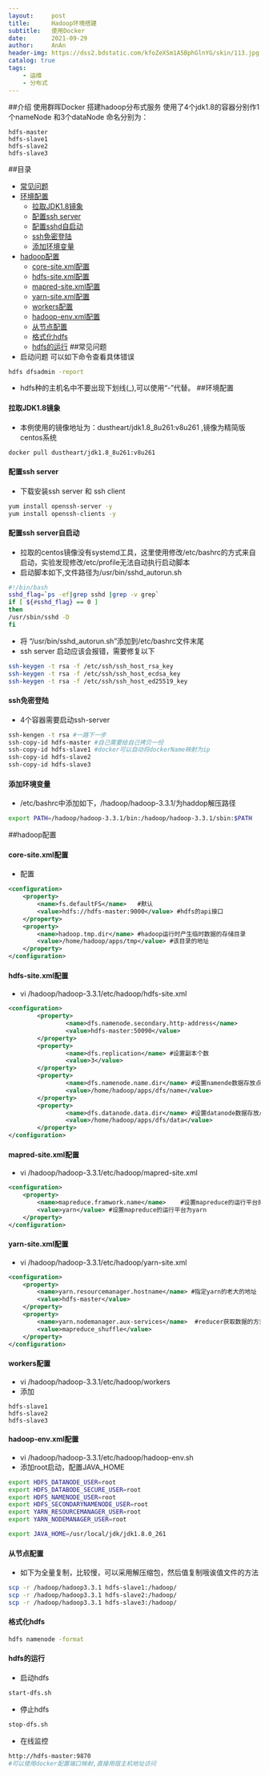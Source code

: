 ```yaml
---
layout:     post
title:      Hadoop环境搭建
subtitle:   使用Docker
date:       2021-09-29
author:     AnAn
header-img: https://dss2.bdstatic.com/kfoZeXSm1A5BphGlnYG/skin/113.jpg
catalog: true
tags:
    - 运维
    - 分布式
---
```

##介绍
使用群晖Docker 搭建hadoop分布式服务
使用了4个jdk1.8的容器分别作1个nameNode 和3个dataNode
命名分别为：
```text
hdfs-master
hdfs-slave1
hdfs-slave2
hdfs-slave3
```
##目录
- [常见问题](#id000)
- [环境配置](#id001)
  - [拉取JDK1.8镜象](#id001)
  - [配置ssh server](#id002)
  - [配置sshd自启动](#id003)
  - [ssh免密登陆](#id004)
  - [添加环境变量](#id005)
- [hadoop配置](#id006)
  - [core-site.xml配置](#id006)
  - [hdfs-site.xml配置](#id007)
  - [mapred-site.xml配置](#id008)
  - [yarn-site.xml配置](#id009)
  - [workers配置](#id010)
  - [hadoop-env.xml配置](#id011)
  - [从节点配置](#id015)
  - [格式化hdfs](#id014)
  - [hdfs的运行](#id013)
<a name="id000"></a>
##常见问题
- 启动问题 可以如下命令查看具体错误
```sh
hdfs dfsadmin -report
```   
- hdfs种的主机名中不要出现下划线(_),可以使用“-”代替。
<a name="id001"></a>
##环境配置

#### 拉取JDK1.8镜象
- 本例使用的镜像地址为：dustheart/jdk1.8_8u261:v8u261 ,镜像为精简版centos系统
```sh
docker pull dustheart/jdk1.8_8u261:v8u261
```
<a name="id002"></a>
#### 配置ssh server
- 下载安装ssh server 和 ssh client
```sh
yum install openssh-server -y
yum install openssh-clients -y
```
<a name="id003"></a>
#### 配置ssh server自启动
- 拉取的centos镜像没有systemd工具，这里使用修改/etc/bashrc的方式来自启动，实验发现修改/etc/profile无法自动执行启动脚本
- 启动脚本如下,文件路径为/usr/bin/sshd_autorun.sh
```sh
#!/bin/bash
sshd_flag=`ps -ef|grep sshd |grep -v grep`
if [ ${#sshd_flag} == 0 ]
then
/usr/sbin/sshd -D
fi
```
- 将 “/usr/bin/sshd_autorun.sh”添加到/etc/bashrc文件末尾
- ssh server 启动应该会报错，需要修复以下
```sh
ssh-keygen -t rsa -f /etc/ssh/ssh_host_rsa_key
ssh-keygen -t rsa -f /etc/ssh/ssh_host_ecdsa_key
ssh-keygen -t rsa -f /etc/ssh/ssh_host_ed25519_key
```
<a name="id004"></a>
#### ssh免密登陆
- 4个容器需要启动ssh-server
```sh
ssh-kengen -t rsa #一路下一步
ssh-copy-id hdfs-master #自己需要给自己拷贝一份
ssh-copy-id hdfs-slave1 #docker可以自动将dockerName映射为ip
ssh-copy-id hdfs-slave2
ssh-copy-id hdfs-slave3
```
<a name="id004"></a>
#### 添加环境变量
- /etc/bashrc中添加如下，/hadoop/hadoop-3.3.1/为haddop解压路径
```sh
export PATH=/hadoop/hadoop-3.3.1/bin:/hadoop/hadoop-3.3.1/sbin:$PATH
```
##hadoop配置

<a name="id006"></a>
#### core-site.xml配置
- 配置
```xml
<configuration>
    <property>
        <name>fs.defaultFS</name>   #默认
        <value>hdfs://hdfs-master:9000</value> #hdfs的api接口
    </property>
    <property>
        <name>hadoop.tmp.dir</name> #hadoop运行时产生临时数据的存储目录
        <value>/home/hadoop/apps/tmp</value> #该目录的地址
    </property>
</configuration>
```
#### hdfs-site.xml配置
<a name="id007"></a>
- vi /hadoop/hadoop-3.3.1/etc/hadoop/hdfs-site.xml
```xml
<configuration>
        <property>
                <name>dfs.namenode.secondary.http-address</name>
                <value>hdfs-master:50090</value>
        </property>
        <property>
                <name>dfs.replication</name> #设置副本个数
                <value>3</value>
        </property>
        <property>
                <name>dfs.namenode.name.dir</name> #设置namende数据存放点
                <value>/home/hadoop/apps/dfs/name</value>
        </property>
        <property>
                <name>dfs.datanode.data.dir</name> #设置datanode数据存放点
                <value>/home/hadoop/apps/dfs/data</value>
        </property>
</configuration>
```
<a name="id008"></a>
#### mapred-site.xml配置
- vi /hadoop/hadoop-3.3.1/etc/hadoop/mapred-site.xml
```xml
<configuration>
    <property>
        <name>mapreduce.framwork.name</name>    #设置mapreduce的运行平台的名称
        <value>yarn</value> #设置mapreduce的运行平台为yarn
    </property>
</configuration>
```
<a name="id009"></a>
#### yarn-site.xml配置
- vi /hadoop/hadoop-3.3.1/etc/hadoop/yarn-site.xml
```xml
<configuration>
    <property>
        <name>yarn.resourcemanager.hostname</name> #指定yarn的老大的地址
        <value>hdfs-master</value>
    </property>
    <property>
        <name>yarn.nodemanager.aux-services</name>  #reducer获取数据的方式
        <value>mapreduce_shuffle</value> 
    </property>
</configuration>
```
<a name="id010"></a>
#### workers配置
- vi /hadoop/hadoop-3.3.1/etc/hadoop/workers
- 添加
```text
hdfs-slave1
hdfs-slave2
hdfs-slave3
```
<a name="id011"></a>
#### hadoop-env.xml配置
- vi /hadoop/hadoop-3.3.1/etc/hadoop/hadoop-env.sh
- 添加root启动，配置JAVA_HOME
```sh
export HDFS_DATANODE_USER=root                                                                                                        
export HDFS_DATABODE_SECURE_USER=root                                                                                                 
export HDFS_NAMENODE_USER=root                                                                                                        
export HDFS_SECONDARYNAMENODE_USER=root                                                                                               
export YARN_RESOURCEMANAGER_USER=root                                                                                                 
export YARN_NODEMANAGER_USER=root

export JAVA_HOME=/usr/local/jdk/jdk1.8.0_261
```
<a name="id015"></a>
#### 从节点配置
- 如下为全量复制，比较慢，可以采用解压缩包，然后值复制哦诶值文件的方法
```sh
scp -r /hadoop/hadoop3.3.1 hdfs-slave1:/hadoop/
scp -r /hadoop/hadoop3.3.1 hdfs-slave2:/hadoop/
scp -r /hadoop/hadoop3.3.1 hdfs-slave3:/hadoop/
```
<a name="id014"></a>
#### 格式化hdfs
```sh
hdfs namenode -format
```
<a name="id013"></a>
#### hdfs的运行
- 启动hdfs
```sh
start-dfs.sh
```
- 停止hdfs
```sh
stop-dfs.sh
```
- 在线监控
```sh
http://hdfs-master:9870
#可以使用docker配置端口映射,直接用宿主机地址访问
```